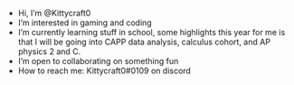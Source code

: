 - Hi, I’m @Kittycraft0
- I’m interested in gaming and coding
- I’m currently learning stuff in school, some highlights this year for me is that I will be going into CAPP data analysis, calculus cohort, and AP physics 2 and C.
- I’m open to collaborating on something fun
- How to reach me: Kittycraft0#0109 on discord

<!---
Kittycraft0/Kittycraft0 is a ✨ special ✨ repository because its `README.md` (this file) appears on your GitHub profile.
You can click the Preview link to take a look at your changes.
Ok, thanks for the information, it is very helpful
--->
